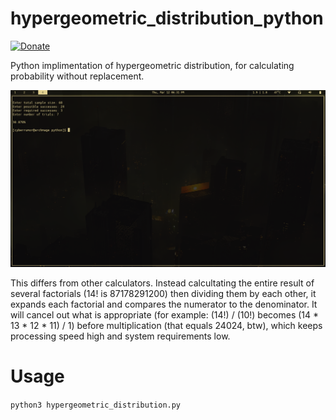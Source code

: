 # hypergeometric_distribution_python
[![Donate](https://img.shields.io/badge/Donate-PayPal-green.svg)](https://www.paypal.me/cyberrumor)

Python implimentation of hypergeometric distribution, for calculating probability without replacement. 

<img src="/screenshot.png">

This differs from other calculators. Instead calcultating the entire result of several factorials (14! is 87178291200) then dividing them by each other, it expands each factorial and compares the numerator to the denominator. It will cancel out what is appropriate (for example: (14!) / (10!) becomes (14 * 13 * 12 * 11) / 1) before multiplication (that equals 24024, btw), which keeps processing speed high and system requirements low. 

# Usage
```python3 hypergeometric_distribution.py```
